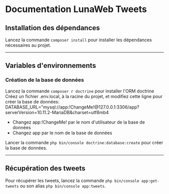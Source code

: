 # Documentation LunaWeb Tweets

## Installation des dépendances
Lancez la commande ``composer install`` pour installer les dépendances nécessaires au projet.  
***
## Variables d'environnements
### Création de la base de données
Lancez la commande ``composer r doctrine`` pour installer l'ORM doctrine  
Créez un fichier .env.local, à la racine du projet, et modifiez cette ligne pour créer la base de données:  
DATABASE_URL="mysql://app:!ChangeMe!@127.0.0.1:3306/app?serverVersion=10.11.2-MariaDB&charset=utf8mb4  
- Changez app:!ChangeMe! par le nom d'utilisateur de la base de données  
- Changez app par le nom de la base de données

Lancer la commande ``php bin/console doctrine:database:create`` pour créer la base de données.
***

## Récupération des tweets
Pour récupérer les tweets, lancez la commande ``php bin/console app:get-tweets`` ou son alias ``php bin/console app:tweets``.

